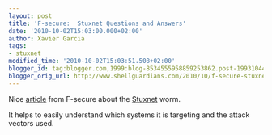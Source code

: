 ```yaml
---
layout: post
title: 'F-secure:  Stuxnet Questions and Answers'
date: '2010-10-02T15:03:00.000+02:00'
author: Xavier Garcia
tags:
- stuxnet
modified_time: '2010-10-02T15:03:51.508+02:00'
blogger_id: tag:blogger.com,1999:blog-8534555958859253862.post-1993104470364348966
blogger_orig_url: http://www.shellguardians.com/2010/10/f-secure-stuxnet-questions-and-answers.html
---
```

Nice [article](http://www.f-secure.com/weblog/archives/00002040.html) from F-secure about the [Stuxnet](http://en.wikipedia.org/wiki/Stuxnet) worm.  
  
It helps to easily understand which systems it is targeting and the attack vectors used.
